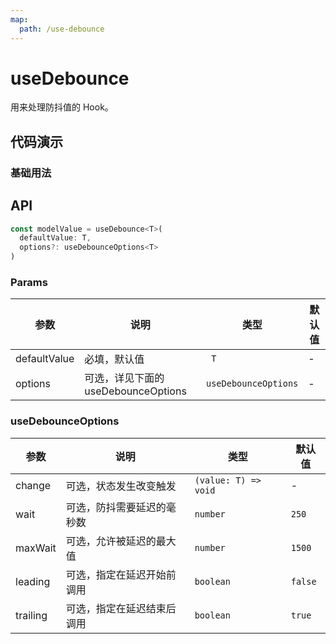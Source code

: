 ```yaml
---
map:
  path: /use-debounce
---
```


# useDebounce
用来处理防抖值的 Hook。

## 代码演示

### 基础用法

<demo src="./demo/demo.vue"
  lang="vue"
  title="基础用法"
  desc="只会在输入结束 500ms 后变化。">
</demo>

## API

```javascript
const modelValue = useDebounce<T>(
  defaultValue: T,
  options?: useDebounceOptions<T>
)
```

### Params

| 参数    | 说明                               | 类型      | 默认值 |
| ------- | ---------------------------------- | --------- | ------ |
| defaultValue   | 必填，默认值                      | ` T`     | -      |
| options | 可选，详见下面的 useDebounceOptions | `useDebounceOptions` |  -  |


### useDebounceOptions

| 参数     | 说明                       | 类型      | 默认值  |
| -------- | -------------------------- | --------- | ------- |
| change     | 可选，状态发生改变触发       | `(value: T) => void`  | -  |
| wait  | 可选，防抖需要延迟的毫秒数 | `number` | `250` |
| maxWait     | 可选，允许被延迟的最大值       | `number`  | `1500`  |
| leading     | 可选，指定在延迟开始前调用       | `boolean`  | `false`  |
| trailing     | 可选，指定在延迟结束后调用       | `boolean`  | `true`  |

